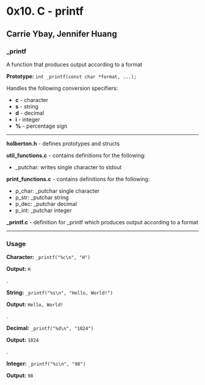 # 0x10. C - printf
## Carrie Ybay, Jennifer Huang
### _printf
A function that produces output according to a format

**Prototype:** `int _printf(const char *format, ...);`

Handles the following conversion specifiers:
- **c** - character
- **s** - string
- **d** - decimal
- **i** - integer
- **%** - percentage sign

***
**holberton.h** - defines prototypes and structs

**util_functions.c** - contains definitions for the following:
- _putchar: writes single character to stdout

**print_functions.c** - contains definitions for the following:
- p_char: _putchar single character
- p_str: _putchar string
- p_dec: _putchar decimal
- p_int: _putchar integer

**_printf.c** - definition for _printf which produces output according to a format
***
### Usage
**Character:**
`_printf("%c\n", "H")`

**Output:**
`H`

.

**String:**
`_printf("%s\n", "Hello, World!")`

**Output:**
`Hello, World!`

.

**Decimal:**
`_printf("%d\n", "1024")`

**Output:**
`1024`

.

**Integer:**
`_printf("%i\n", "98")`

**Output:**
`98`